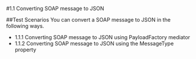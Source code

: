#1.1 Converting SOAP message to JSON 

##Test Scenarios
You can convert a SOAP message to JSON in the following ways. 

- 1.1.1 Converting SOAP message to JSON using PayloadFactory mediator
- 1.1.2 Converting SOAP message to JSON using the MessageType property
